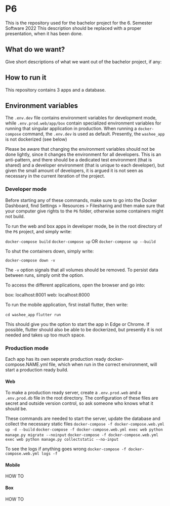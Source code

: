 # P6

This is the repository used for the bachelor project for the 6. Semester Software 2022
This description should be replaced with a proper presentation, when it has been done.

## What do we want?
Give short descriptions of what we want out of the bachelor project, if any:

## How to run it
This repository contains 3 apps and a database.

## Environment variables
The `.env.dev` file contains environment variables for development mode, while `.env.prod.web/app/box` contain specialized environment variables for running that singular application in production. When running a `docker-compose` command, the `.env.dev` is used as default. Presently, the `washee_app` is not dockerized (see below)

Please be aware that changing the environment variables should not be done lightly, since it changes the environment for all developers. This is an anti-pattern, and there should be a dedicated test environment (that is shared) and a developer environment (that is unique to each developer), but given the small amount of developers, it is argued it is not seen as necessary in the current iteration of the project.

### Developer mode
Before starting any of these commands, make sure to go into the Docker Dashboard, find Settings > Resources > Filesharing and then make sure that your computer give rights to the `P6` folder, otherwise some containers might not build.

To run the web and box apps in developer mode, be in the root directory of the `P6` project, and simply write:

`docker-compose build`
`docker-compose up`
OR
`docker-compose up --build`

To shut the containers down, simply write:

`docker-compose down -v`

The `-v` option signals that all volumes should be removed. To persist data between runs, simply omit the option.

To access the different applications, open the browser and go into:

box: localhost:8001
web: localhost:8000

To run the mobile application, first install flutter, then write:

`cd washee_app`
`flutter run`

This should give you the option to start the app in Edge or Chrome.
If possible, flutter should also be able to be dockerized, but presently it is not needed and takes up too much space.

### Production mode
Each app has its own seperate production ready docker-compose.NAME.yml file, which when run in the correct environment, will start a production ready build.

#### Web
To make a production ready server, create a `.env.prod.web` and a `.env.prod.db` file in the root directory.
The configuration of these files are secret and outside version control, so ask someone who knows what it should be.

These commands are needed to start the server, update the database and collect the necessary static files
`docker-compose -f docker-compose.web.yml up -d --build`
`docker-compose -f docker-compose.web.yml exec web python manage.py migrate --noinput`
`docker-compose -f docker-compose.web.yml exec web python manage.py collectstatic --no-input`

To see the logs if anything goes wrong
`docker-compose -f docker-compose.web.yml logs -f`

#### Mobile
HOW TO

#### Box
HOW TO